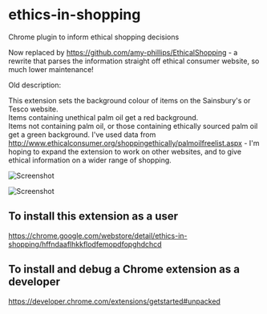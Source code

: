 # ethics-in-shopping
Chrome plugin to inform ethical shopping decisions

Now replaced by https://github.com/amy-phillips/EthicalShopping - a rewrite that parses the information straight off ethical consumer website, so much lower maintenance!





Old description:

This extension sets the background colour of items on the Sainsbury's or Tesco website.  
Items containing unethical palm oil get a red background.  
Items not containing palm oil, or those containing ethically sourced palm oil get a green background.
I've used data from http://www.ethicalconsumer.org/shoppingethically/palmoilfreelist.aspx - I'm hoping to expand the extension to work on other websites, and to give ethical information on a wider range of shopping.

![Screenshot](http://amy-phillips.github.io/screenshot_sainsburys.png)

![Screenshot](http://amy-phillips.github.io/screenshot_tesco.png)

## To install this extension as a user
https://chrome.google.com/webstore/detail/ethics-in-shopping/hffndaaflhkkflodfemopdfopghdchcd

## To install and debug a Chrome extension as a developer
https://developer.chrome.com/extensions/getstarted#unpacked

